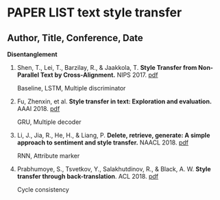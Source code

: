 # PAPER LIST text style transfer

Author, Title, Conference, Date
-------------------------------------------------------------
__Disentanglement__

1. Shen, T., Lei, T., Barzilay, R., & Jaakkola, T. __Style Transfer from Non-Parallel Text by Cross-Alignment.__ NIPS 2017. [pdf](http://www.cs.cmu.edu/~jeanoh/16-785/papers/shen-N2017-style.pdf)

    Baseline, LSTM, Multiple discriminator

2. Fu, Zhenxin, et al. __Style transfer in text: Exploration and evaluation.__ AAAI 2018. [pdf](https://ojs.aaai.org/index.php/AAAI/article/view/11330/11189)

    GRU, Multiple decoder

3. Li, J., Jia, R., He, H., & Liang, P. __Delete, retrieve, generate: A simple approach to sentiment and style transfer.__ NAACL 2018. [pdf](https://arxiv.org/pdf/1804.06437.pdf)

    RNN, Attribute marker

4. Prabhumoye, S., Tsvetkov, Y., Salakhutdinov, R., & Black, A. W. __Style transfer through back-translation__. ACL 2018. [pdf](https://arxiv.org/pdf/1804.09000.pdf)

    Cycle consistency
